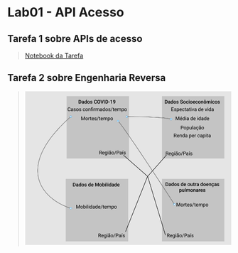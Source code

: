 # Lab01 - API Acesso

## Tarefa 1 sobre APIs de acesso

>
> [Notebook da Tarefa](notebooks/data-api-python.ipynb)

## Tarefa 2 sobre Engenharia Reversa
> 
> ![Diagrama](Images/diagrama.png)
